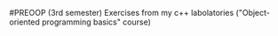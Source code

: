 #PREOOP (3rd semester)
Exercises from my c++ labolatories ("Object-oriented programming basics" course)


